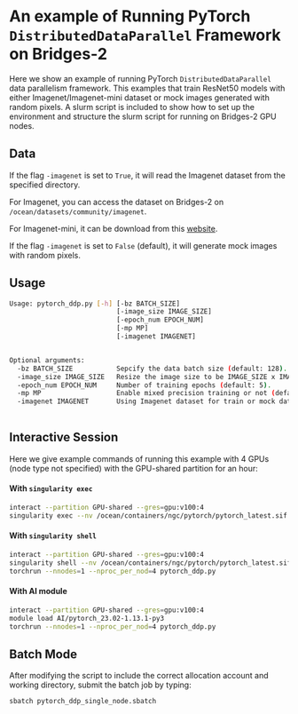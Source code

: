 # An example of Running PyTorch `DistributedDataParallel` Framework on Bridges-2

Here we show an example of running PyTorch `DistributedDataParallel` data parallelism framework.
This examples that train ResNet50 models with either Imagenet/Imagenet-mini dataset or mock images generated with random pixels.
A slurm script is included to show how to set up the environment and structure the slurm script  for running on Bridges-2 GPU nodes.

## Data
If the flag `-imagenet` is set to `True`, it will read the Imagenet dataset from the specified directory. 

For Imagenet, you can access the dataset on Bridges-2 on `/ocean/datasets/community/imagenet`.

For Imagenet-mini, it can be download from this [website](https://www.kaggle.com/datasets/ifigotin/imagenetmini-1000).

If the flag `-imagenet` is set to `False` (default), it will generate mock images with random pixels. 

## Usage
```bash
Usage: pytorch_ddp.py [-h] [-bz BATCH_SIZE] 
                           [-image_size IMAGE_SIZE]
                           [-epoch_num EPOCH_NUM]
                           [-mp MP]
                           [-imagenet IMAGENET]


Optional arguments:
  -bz BATCH_SIZE           Sepcify the data batch size (default: 128).
  -image_size IMAGE_SIZE   Resize the image size to be IMAGE_SIZE x IMAGE_SIZE  (default: 128).
  -epoch_num EPOCH_NUM     Number of training epochs (default: 5).
  -mp MP                   Enable mixed precision training or not (default: False).
  -imagenet IMAGENET       Using Imagenet dataset for train or mock data generated with random pixels (default: False). 
                
```

## Interactive Session
Here we give example commands of running this example with 4 GPUs (node type not specified) with the GPU-shared partition for an hour:

#### With `singularity exec`
```bash
interact --partition GPU-shared --gres=gpu:v100:4
singularity exec --nv /ocean/containers/ngc/pytorch/pytorch_latest.sif torchrun --nnodes=1 --nproc_per_nod=4 pytorch_ddp.py
```

#### With `singularity shell`
```bash
interact --partition GPU-shared --gres=gpu:v100:4
singularity shell --nv /ocean/containers/ngc/pytorch/pytorch_latest.sif
torchrun --nnodes=1 --nproc_per_nod=4 pytorch_ddp.py
```

#### With AI module
```bash
interact --partition GPU-shared --gres=gpu:v100:4
module load AI/pytorch_23.02-1.13.1-py3 
torchrun --nnodes=1 --nproc_per_nod=4 pytorch_ddp.py
```

## Batch Mode
After modifying the script to include the correct allocation account and working directory, submit the batch job by typing:
```bash
sbatch pytorch_ddp_single_node.sbatch
```




